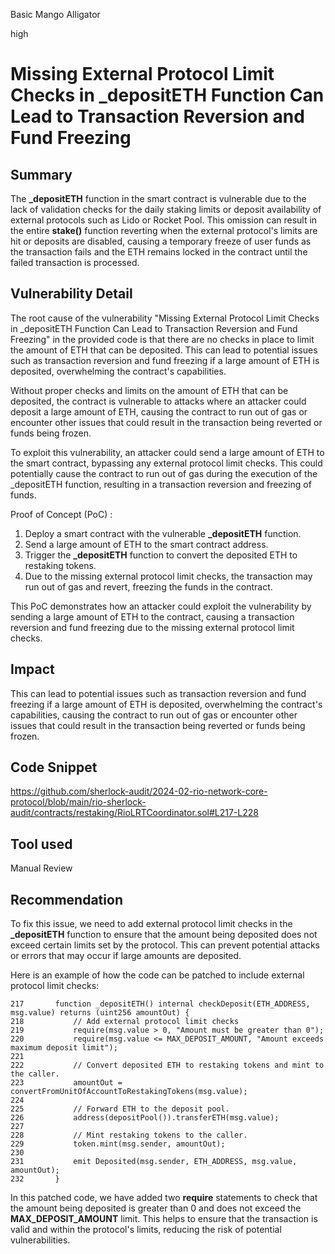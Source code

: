 Basic Mango Alligator

high

# Missing External Protocol Limit Checks in _depositETH Function Can Lead to Transaction Reversion and Fund Freezing

## Summary
The **_depositETH** function in the smart contract is vulnerable due to the lack of validation checks for the daily staking limits or deposit availability of external protocols such as Lido or Rocket Pool. This omission can result in the entire **stake()** function reverting when the external protocol's limits are hit or deposits are disabled, causing a temporary freeze of user funds as the transaction fails and the ETH remains locked in the contract until the failed transaction is processed.
## Vulnerability Detail
The root cause of the vulnerability "Missing External Protocol Limit Checks in _depositETH Function Can Lead to Transaction Reversion and Fund Freezing" in the provided code is that there are no checks in place to limit the amount of ETH that can be deposited. This can lead to potential issues such as transaction reversion and fund freezing if a large amount of ETH is deposited, overwhelming the contract's capabilities.

Without proper checks and limits on the amount of ETH that can be deposited, the contract is vulnerable to attacks where an attacker could deposit a large amount of ETH, causing the contract to run out of gas or encounter other issues that could result in the transaction being reverted or funds being frozen.

To exploit this vulnerability, an attacker could send a large amount of ETH to the smart contract, bypassing any external protocol limit checks. This could potentially cause the contract to run out of gas during the execution of the _depositETH function, resulting in a transaction reversion and freezing of funds.

Proof of Concept (PoC) :

1. Deploy a smart contract with the vulnerable **_depositETH** function.
2. Send a large amount of ETH to the smart contract address.
3. Trigger the **_depositETH** function to convert the deposited ETH to restaking tokens.
4. Due to the missing external protocol limit checks, the transaction may run out of gas and revert, freezing the funds in the contract.

This PoC demonstrates how an attacker could exploit the vulnerability by sending a large amount of ETH to the contract, causing a transaction reversion and fund freezing due to the missing external protocol limit checks.

## Impact
This can lead to potential issues such as transaction reversion and fund freezing if a large amount of ETH is deposited, overwhelming the contract's capabilities, causing the contract to run out of gas or encounter other issues that could result in the transaction being reverted or funds being frozen.
## Code Snippet
https://github.com/sherlock-audit/2024-02-rio-network-core-protocol/blob/main/rio-sherlock-audit/contracts/restaking/RioLRTCoordinator.sol#L217-L228
## Tool used

Manual Review

## Recommendation
To fix this issue, we need to add external protocol limit checks in the **_depositETH** function to ensure that the amount being deposited does not exceed certain limits set by the protocol. This can prevent potential attacks or errors that may occur if large amounts are deposited.

Here is an example of how the code can be patched to include external protocol limit checks:

```solidity
217       function _depositETH() internal checkDeposit(ETH_ADDRESS, msg.value) returns (uint256 amountOut) {
218           // Add external protocol limit checks
219           require(msg.value > 0, "Amount must be greater than 0");
220           require(msg.value <= MAX_DEPOSIT_AMOUNT, "Amount exceeds maximum deposit limit");
221   
222           // Convert deposited ETH to restaking tokens and mint to the caller.
223           amountOut = convertFromUnitOfAccountToRestakingTokens(msg.value);
224   
225           // Forward ETH to the deposit pool.
226           address(depositPool()).transferETH(msg.value);
227   
228           // Mint restaking tokens to the caller.
229           token.mint(msg.sender, amountOut);
230   
231           emit Deposited(msg.sender, ETH_ADDRESS, msg.value, amountOut);
232       }
```
In this patched code, we have added two **require** statements to check that the amount being deposited is greater than 0 and does not exceed the **MAX_DEPOSIT_AMOUNT** limit. This helps to ensure that the transaction is valid and within the protocol's limits, reducing the risk of potential vulnerabilities.